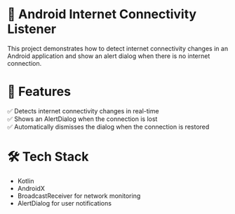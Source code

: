 #  📶 Android Internet Connectivity Listener<br>
This project demonstrates how to detect internet connectivity changes in an Android application and show an alert dialog when there is no internet connection.

# 🚀 Features
✅ Detects internet connectivity changes in real-time<br>
✅ Shows an AlertDialog when the connection is lost<br>
✅ Automatically dismisses the dialog when the connection is restored<br>

# 🛠️ Tech Stack
- Kotlin<br>
- AndroidX<br>
- BroadcastReceiver for network monitoring<br>
- AlertDialog for user notifications<br>
